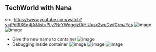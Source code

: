 ## TechWorld with Nana
src: https://www.youtube.com/watch?v=jPdIRX6q4jA&list=PLy7NrYWoggjzfAHlUusx2wuDwfCrmJYcs
![image](https://user-images.githubusercontent.com/69948118/180667426-a5f2dffb-1edd-42de-be15-2e980eebee35.png)
![image](https://user-images.githubusercontent.com/69948118/180667434-afbe99c9-b522-4437-a667-fef6c1d94c31.png)
- Give the new name to container
![image](https://user-images.githubusercontent.com/69948118/180667675-9af9afed-6c01-4c20-a374-80afe79f308f.png)
- Debugging inside container 
![image](https://user-images.githubusercontent.com/69948118/180667723-2b60c114-578f-418d-8d8b-dc04d4000627.png)
![image](https://user-images.githubusercontent.com/69948118/180667981-584846a3-7d94-4e76-8b97-b4b39c9ed23c.png)
![image](https://user-images.githubusercontent.com/69948118/180668013-4be3110f-17d0-4954-854d-c24a5b9ce583.png)
